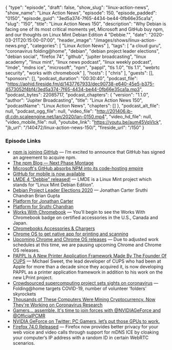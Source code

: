 {
  "type": "episode",
  "draft": false,
  "show_slug": "linux-action-news",
  "show_name": "Linux Action News",
  "episode": 150,
  "episode_padded": "0150",
  "episode_guid": "3ed5a374-7f65-4434-be44-0fb66e35ca1a",
  "slug": "150",
  "title": "Linux Action News 150",
  "description": "Why Debian is facing one of its most critical moments yet, Microsoft and GitHub buy npm, and our thoughts on Linux Mint Debian Edition 4 \"Debbie.\"",
  "date": "2020-03-21T20:15:00-07:00",
  "header_image": "/images/shows/linux-action-news.png",
  "categories": [
    "Linux Action News"
  ],
  "tags": [
    "a cloud guru",
    "coronavirus folding@home",
    "debian",
    "debian project leader elections",
    "debian social",
    "firefox 74",
    "github",
    "jupiter broadcasting",
    "linux academy",
    "linux mint",
    "linux news podcast",
    "linux weekly podcast",
    "lmde",
    "mdns ice",
    "microsoft",
    "npm",
    "pappl",
    "tls 1.0",
    "tls 1.1",
    "webrtc security",
    "works with chromebook"
  ],
  "hosts": [
    "chris"
  ],
  "guests": [],
  "sponsors": [],
  "podcast_duration": "00:30:40",
  "podcast_file": "https://aphid.fireside.fm/d/1437767933/dec90738-e640-45e5-b375-4573052f4bf4/3ed5a374-7f65-4434-be44-0fb66e35ca1a.mp3",
  "podcast_bytes": 22085717,
  "podcast_chapters": {
    "version": "1.1.0",
    "author": "Jupiter Broadcasting",
    "title": "Linux Action News 150",
    "podcastName": "Linux Action News",
    "chapters": []
  },
  "podcast_alt_file": null,
  "podcast_ogg_file": null,
  "video_file": "http://201406.jb-dl.cdn.scaleengine.net/lan/2020/lan-0150.mp4",
  "video_hd_file": null,
  "video_mobile_file": null,
  "youtube_link": "https://youtu.be/aum45VqVlck",
  "jb_url": "/140472/linux-action-news-150/",
  "fireside_url": "/150"
}


### Episode Links

  * [npm is joining GitHub](https://github.blog/2020-03-16-npm-is-joining-github/ "npm is joining GitHub") — I’m excited to announce that GitHub has signed an agreement to acquire npm.
  * [The npm Blog — Next Phase Montage](https://blog.npmjs.org/post/612764866888007680/next-phase-montage "The npm Blog — Next Phase Montage")
  * [Microsoft's GitHub absorbs NPM into its code-hosting empire](https://www.theregister.co.uk/2020/03/16/microsofts_github_npm/ "Microsoft's GitHub absorbs NPM into its code-hosting empire")
  * [GitHub for mobile is now available](https://github.blog/2020-03-17-github-for-mobile-is-now-available/ "GitHub for mobile is now available")
  * [LMDE 4 “Debbie” released!](https://blog.linuxmint.com/?p=3867 "LMDE 4 “Debbie” released!") — LMDE is a Linux Mint project which stands for “Linux Mint Debian Edition”. 
  * [Debian Project Leader Elections 2020](https://www.debian.org/vote/2020/vote_001 "Debian Project Leader Elections 2020") — Jonathan Carter Sruthi Chandran Brian Gupta
  * [Platform for Jonathan Carter](https://www.debian.org/vote/2020/platforms/jcc "Platform for Jonathan Carter")
  * [Platform for Sruthi Chandran](https://www.debian.org/vote/2020/platforms/srud "Platform for Sruthi Chandran")
  * [Works With Chromebook](https://www.blog.google/products/chromebooks/works-with-chromebook-find-chromebook-accessories/ "Works With Chromebook") — You’ll begin to see the Works With Chromebook badge on certified accessories in the U.S., Canada and Japan. 
  * [Chromebooks Accessories & Chargers](https://www.google.com/chromebook/workswithchromebook/ "Chromebooks Accessories & Chargers")
  * [Chrome OS to get native app for printing and scanning](https://ww.9to5google.com/2020/03/11/chrome-os-native-printing-scanning-app/ "Chrome OS to get native app for printing and scanning")
  * [Upcoming Chrome and Chrome OS releases](https://chromereleases.googleblog.com/2020/03/upcoming-chrome-and-chrome-os-releases.html "Upcoming Chrome and Chrome OS releases") — Due to adjusted work schedules at this time, we are pausing upcoming Chrome and Chrome OS releases. 
  * [PAPPL Is A New Printer Application Framework Made By The Founder Of CUPS](https://www.phoronix.com/scan.php?page=news_item&px=PAPPL-Printer-App-Framework "PAPPL Is A New Printer Application Framework Made By The Founder Of CUPS") — Michael Sweet, the lead developer of CUPS who had been at Apple for more than a decade since they acquired it, is now developing PAPPL as a printer application framework in addition to his work on the new LPrint project.
  * [Crowdsourced supercomputing project sets sights on coronavirus](https://medicine.wustl.edu/news/crowdsourced-supercomputing-project-sets-sights-on-coronavirus/ "Crowdsourced supercomputing project sets sights on coronavirus") — Folding@home targets COVID-19, number of volunteer ‘folders’ skyrockets
  * [Thousands of These Computers Were Mining Cryptocurrency. Now They're Working on Coronavirus Research](https://www.coindesk.com/thousands-of-these-computers-were-mining-cryptocurrency-now-theyre-working-on-coronavirus-research "Thousands of These Computers Were Mining Cryptocurrency. Now They're Working on Coronavirus Research")
  * [Gamers... assemble. It's time to join forces with @NVIDIAGeForce and @OfficialPCMR](https://twitter.com/IntelUK/status/1239922088993062914 "Gamers... assemble. It's time to join forces with @NVIDIAGeForce and @OfficialPCMR")
  * [NVIDIA GeForce on Twitter: PC Gamers, let’s put those GPUs to work. ](https://twitter.com/NVIDIAGeForce/status/1238496311776653312 "NVIDIA GeForce on Twitter: PC Gamers, let’s put those GPUs to work. ")
  * [Firefox 74.0 Released](https://www.mozilla.org/en-US/firefox/74.0/releasenotes/ "Firefox 74.0 Released") — Firefox now provides better privacy for your web voice and video calls through support for mDNS ICE by cloaking your computer’s IP address with a random ID in certain WebRTC scenarios.


